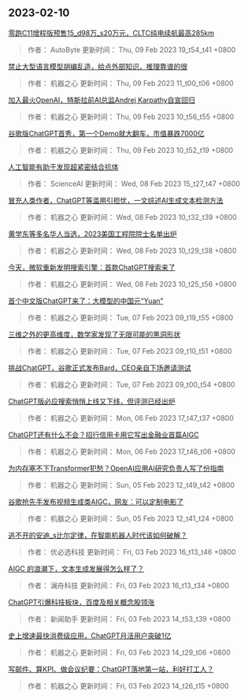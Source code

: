 
## 2023-02-10

 [零跑C11增程版预售15_d98万_s20万元，CLTC纯电续航最高285km](https://www.jiqizhixin.com/articles/2023-02-09-6)

> 作者： AutoByte  更新时间： Thu, 09 Feb 2023 19_t54_t41 +0800

 [禁止大型语言模型胡编乱造，给点外部知识，推理靠谱的很](https://www.jiqizhixin.com/articles/2023-02-09-3)

> 作者： 机器之心  更新时间： Thu, 09 Feb 2023 11_t00_t06 +0800

 [加入最火OpenAI，特斯拉前AI总监Andrej Karpathy自宣回归](https://www.jiqizhixin.com/articles/2023-02-09-2)

> 作者： 机器之心  更新时间： Thu, 09 Feb 2023 10_t56_t55 +0800

 [谷歌版ChatGPT首秀，第一个Demo就大翻车，市值暴跌7000亿](https://www.jiqizhixin.com/articles/2023-02-09)

> 作者： 机器之心  更新时间： Thu, 09 Feb 2023 10_t52_t19 +0800

 [人工智能有助于发现超紧密结合抗体](https://www.jiqizhixin.com/articles/2023-02-08-5)

> 作者： ScienceAI  更新时间： Wed, 08 Feb 2023 15_t27_t47 +0800

 [冒充人类作者，ChatGPT等滥用引担忧，一文综述AI生成文本检测方法](https://www.jiqizhixin.com/articles/2023-02-08-3)

> 作者： 机器之心  更新时间： Wed, 08 Feb 2023 10_t32_t39 +0800

 [黄学东等多名华人当选，2023美国工程院院士名单出炉](https://www.jiqizhixin.com/articles/2023-02-08-2)

> 作者： 机器之心  更新时间： Wed, 08 Feb 2023 10_t29_t38 +0800

 [今天，微软重新发明搜索引擎：首款ChatGPT搜索来了](https://www.jiqizhixin.com/articles/2023-02-08)

> 作者： 机器之心  更新时间： Wed, 08 Feb 2023 10_t25_t56 +0800

 [首个中文版ChatGPT来了：大模型的中国元“Yuan”](https://www.jiqizhixin.com/articles/2023-02-07-3)

> 作者： 机器之心  更新时间： Tue, 07 Feb 2023 09_t19_t55 +0800

 [三维之外的更高维度，数学家发现了无限可能的黑洞形状](https://www.jiqizhixin.com/articles/2023-02-07-2)

> 作者： 机器之心  更新时间： Tue, 07 Feb 2023 09_t10_t51 +0800

 [挑战ChatGPT，谷歌正式发布Bard，CEO亲自下场邀请测试](https://www.jiqizhixin.com/articles/2023-02-07)

> 作者： 机器之心  更新时间： Tue, 07 Feb 2023 09_t00_t54 +0800

 [ChatGPT版必应搜索悄悄上线又下线，但评测已经出炉](https://www.jiqizhixin.com/articles/2023-02-06-3)

> 作者： 机器之心  更新时间： Mon, 06 Feb 2023 17_t47_t37 +0800

 [ChatGPT还有什么不会？招行信用卡用它写出金融业首篇AIGC](https://www.jiqizhixin.com/articles/2023-02-06-2)

> 作者： 机器之心  更新时间： Mon, 06 Feb 2023 17_t46_t06 +0800

 [为内存塞不下Transformer犯愁？OpenAI应用AI研究负责人写了份指南](https://www.jiqizhixin.com/articles/2023-02-05-2)

> 作者： 机器之心  更新时间： Sun, 05 Feb 2023 12_t49_t42 +0800

 [谷歌抢先手发布视频生成类AIGC，网友：可以定制电影了](https://www.jiqizhixin.com/articles/2023-02-05)

> 作者： 机器之心  更新时间： Sun, 05 Feb 2023 12_t41_t24 +0800

 [逃不开的安迪_s比尔定律，在智能机器人时代该如何破解？](https://www.jiqizhixin.com/articles/2023-01-16)

> 作者： 优必选科技  更新时间： Fri, 03 Feb 2023 16_t13_t46 +0800

 [AIGC 的浪潮下，文本生成发展得怎么样了？](https://www.jiqizhixin.com/articles/2023-02-01)

> 作者： 澜舟科技  更新时间： Fri, 03 Feb 2023 16_t13_t34 +0800

 [ChatGPT引爆科技板块，百度及相关概念股领涨](https://www.jiqizhixin.com/articles/2023-02-03-8)

> 作者： 新闻助手  更新时间： Fri, 03 Feb 2023 14_t53_t39 +0800

 [史上增速最快消费级应用，ChatGPT月活用户突破1亿](https://www.jiqizhixin.com/articles/2023-02-03-7)

> 作者： 机器之心  更新时间： Fri, 03 Feb 2023 14_t29_t06 +0800

 [写邮件、算KPI、做会议纪要：ChatGPT落地第一站，利好打工人？](https://www.jiqizhixin.com/articles/2023-02-03-6)

> 作者： 机器之心  更新时间： Fri, 03 Feb 2023 14_t26_t15 +0800

